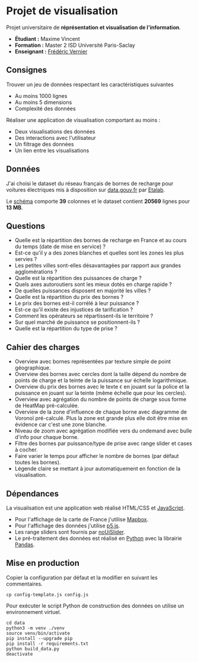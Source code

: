 # Projet de visualisation
Projet universitaire de **réprésentation et visualisation de l'information**.
* **Étudiant :** Maxime Vincent
* **Formation :** Master 2 ISD Université Paris-Saclay
* **Enseignant :** [Frédéric Vernier](http://vernier.frederic.free.fr/)

## Consignes
Trouver un jeu de données respectant les caractéristiques suivantes
* Au moins 1000 lignes
* Au moins 5 dimensions
* Complexité des données

Réaliser une application de visualisation comportant au moins :
* Deux visualisations des données
* Des interactions avec l'utilisateur
* Un filtrage des données
* Un lien entre les visualisations

## Données
J'ai choisi le dataset du réseau français de bornes de recharge pour voitures électriques
mis à disposition sur
[data.gouv.fr](https://www.data.gouv.fr/fr/datasets/fichier-consolide-des-bornes-de-recharge-pour-vehicules-electriques/)
par [Etalab](https://www.data.gouv.fr/fr/organizations/etalab/).

Le [schéma](https://schema.data.gouv.fr/etalab/schema-irve/2.0.3/documentation.html)
comporte **39** colonnes et le dataset contient **20569** lignes pour **13 MB**.

## Questions
* Quelle est la répartition des bornes de recharge en France et au cours du temps (date de mise en service) ?
* Est-ce qu'il y a des zones blanches et quelles sont les zones les plus servies ?
* Les petites villes sont-elles désavantagées par rapport aux grandes agglomérations ?
* Quelle est la répartition des puissances de charge ?
* Quels axes autoroutiers sont les mieux dotés en charge rapide ?
* De quelles puissances disposent en majorité les villes ?
* Quelle est la répartition du prix des bornes ?
* Le prix des bornes est-il corrélé à leur puissance ?
* Est-ce qu'il existe des injustices de tarification ?
* Comment les opérateurs se répartissent-ils le territoire ?
* Sur quel marché de puissance se positionnent-ils ?
* Quelle est la répartition du type de prise ?

## Cahier des charges
* Overview avec bornes représentées par texture simple de point géographique.
* Overview des bornes avec cercles dont la taille dépend du nombre de points de charge
et la teinte de la puissance sur échelle logarithmique.
* Overview du prix des bornes avec le texte `€` en jouant sur la police et la puissance
en jouant sur la teinte (même échelle que pour les cercles).
* Overview avec agrégation du nombre de points de charge sous forme de HeatMap pré-calculée.
* Overview de la zone d'influence de chaque borne avec diagramme de Voronoï pré-calculé.
Plus la zone est grande plus elle doit être mise en évidence car c'est une zone blanche.
* Niveau de zoom avec agrégation modifiée vers du ondemand avec bulle d'info pour chaque borne.
* Filtre des bornes par puissance/type de prise avec range slider et cases à cocher.
* Faire varier le temps pour afficher le nombre de bornes (par défaut toutes les bornes).
* Légende claire se mettant à jour automatiquement en fonction de la visualisation.

## Dépendances
La visualisation est une application web réalisé HTML/CSS et [JavaScript](https://developer.mozilla.org/fr/docs/Learn/JavaScript/First_steps/What_is_JavaScript).
* Pour l'affichage de la carte de France j'utilise [Mapbox](https://www.mapbox.com/).
* Pour l'affichage des données j'utilise [p5.js](https://p5js.org/).
* Les range sliders sont fournis par [noUiSlider](https://github.com/leongersen/noUiSlider/releases).
* Le pré-traitement des données est réalisé en [Python](https://www.python.org/) 
avec la librairie [Pandas](https://pandas.pydata.org/).

## Mise en production
Copier la configuration par défaut et la modifier en suivant les commentaires.
```shell
cp config-template.js config.js
```

Pour exécuter le script Python de construction des données on utilise un environnement virtuel.
```shell
cd data
python3 -m venv ./venv
source venv/bin/activate
pip install --upgrade pip
pip install -r requirements.txt
python build_data.py
deactivate
```
